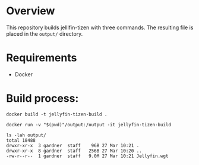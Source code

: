 # Overview

This repository builds jellifin-tizen with three commands. The resulting file is placed in the `output/` directory.

# Requirements

* Docker

# Build process:

    docker build -t jellyfin-tizen-build .

    docker run -v "$(pwd)"/output:/output -it jellyfin-tizen-build

    ls -lah output/
    total 18488
    drwxr-xr-x  3 gardner  staff    96B 27 Mar 10:21 .
    drwxr-xr-x  8 gardner  staff   256B 27 Mar 10:20 ..
    -rw-r--r--  1 gardner  staff   9.0M 27 Mar 10:21 Jellyfin.wgt
